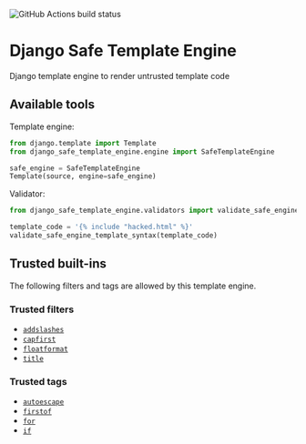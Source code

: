 ![GitHub Actions build status](https://github.com/guestready/django_safe_template_engine/actions/workflows/build.yml/badge.svg?branch=main)

# Django Safe Template Engine

Django template engine to render untrusted template code

## Available tools

Template engine:

```py
from django.template import Template
from django_safe_template_engine.engine import SafeTemplateEngine

safe_engine = SafeTemplateEngine
Template(source, engine=safe_engine)
```

Validator:

```py
from django_safe_template_engine.validators import validate_safe_engine_template_syntax

template_code = '{% include "hacked.html" %}'
validate_safe_engine_template_syntax(template_code)
```

## Trusted built-ins

The following filters and tags are allowed by this template engine.

### Trusted filters

- [`addslashes`](https://docs.djangoproject.com/en/dev/ref/templates/builtins/#addslashes)
- [`capfirst`](https://docs.djangoproject.com/en/dev/ref/templates/builtins/#capfirst)
- [`floatformat`](https://docs.djangoproject.com/en/dev/ref/templates/builtins/#floatformat)
- [`title`](https://docs.djangoproject.com/en/dev/ref/templates/builtins/#title)

### Trusted tags

- [`autoescape`](https://docs.djangoproject.com/en/dev/ref/templates/builtins/#autoescape)
- [`firstof`](https://docs.djangoproject.com/en/dev/ref/templates/builtins/#firstof)
- [`for`](https://docs.djangoproject.com/en/dev/ref/templates/builtins/#for)
- [`if`](https://docs.djangoproject.com/en/dev/ref/templates/builtins/#if)

